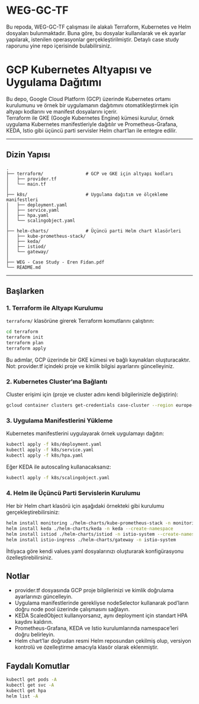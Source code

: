 # WEG-GC-TF
Bu repoda, WEG-GC-TF çalışması ile alakalı Terraform, Kubernetes ve Helm dosyaları bulunmaktadır.
Buna göre, bu dosyalar kullanılarak ve ek ayarlar yapılarak, istenilen operasyonlar gerçekleştirilmiştir.
Detaylı case study raporunu yine repo içerisinde bulabilirsiniz.

# GCP Kubernetes Altyapısı ve Uygulama Dağıtımı

Bu depo, Google Cloud Platform (GCP) üzerinde Kubernetes ortamı kurulumunu ve örnek bir uygulamanın dağıtımını otomatikleştirmek için altyapı kodlarını ve manifest dosyalarını içerir.  
Terraform ile GKE (Google Kubernetes Engine) kümesi kurulur, örnek uygulama Kubernetes manifestleriyle dağıtılır ve Prometheus-Grafana, KEDA, Istio gibi üçüncü parti servisler Helm chart’ları ile entegre edilir.

---

## Dizin Yapısı
```
.
├── terraform/                # GCP ve GKE için altyapı kodları
│   ├── provider.tf
│   └── main.tf
│
├── k8s/                      # Uygulama dağıtım ve ölçekleme manifestleri
│   ├── deployment.yaml
│   ├── service.yaml
│   ├── hpa.yaml
│   └── scalingobject.yaml
│
├── helm-charts/              # Üçüncü parti Helm chart klasörleri
│   ├── kube-prometheus-stack/
│   ├── keda/
│   ├── istiod/
│   └── gateway/
│
├── WEG - Case Study - Eren Fidan.pdf
└── README.md
```

---

## Başlarken

### 1. Terraform ile Altyapı Kurulumu

`terraform/` klasörüne girerek Terraform komutlarını çalıştırın:

```bash
cd terraform
terraform init
terraform plan
terraform apply
```
Bu adımlar, GCP üzerinde bir GKE kümesi ve bağlı kaynakları oluşturacaktır.  
Not: provider.tf içindeki proje ve kimlik bilgisi ayarlarını güncelleyiniz.

### 2. Kubernetes Cluster’ına Bağlantı

Cluster erişimi için (proje ve cluster adını kendi bilgilerinizle değiştirin):
```bash
gcloud container clusters get-credentials case-cluster --region europe-west1 --project [YOUR_PROJECT_ID]
```

### 3. Uygulama Manifestlerini Yükleme

Kubernetes manifestlerini uygulayarak örnek uygulamayı dağıtın:
```bash
kubectl apply -f k8s/deployment.yaml
kubectl apply -f k8s/service.yaml
kubectl apply -f k8s/hpa.yaml
```
Eğer KEDA ile autoscaling kullanacaksanız:
```bash
kubectl apply -f k8s/scalingobject.yaml
```

### 4. Helm ile Üçüncü Parti Servislerin Kurulumu

Her bir Helm chart klasörü için aşağıdaki örnekteki gibi kurulumu gerçekleştirebilirsiniz:
```bash
helm install monitoring ./helm-charts/kube-prometheus-stack -n monitoring --create-namespace
helm install keda ./helm-charts/keda -n keda --create-namespace
helm install istiod ./helm-charts/istiod -n istio-system --create-namespace
helm install istio-ingress ./helm-charts/gateway -n istio-system
```

İhtiyaca göre kendi values.yaml dosyalarınızı oluşturarak konfigürasyonu özelleştirebilirsiniz.

## Notlar
- provider.tf dosyasında GCP proje bilgilerinizi ve kimlik doğrulama ayarlarınızı güncelleyin.
- Uygulama manifestlerinde gerekliyse nodeSelector kullanarak pod’ların doğru node pool üzerinde çalışmasını sağlayın.
- KEDA ScaledObject kullanıyorsanız, aynı deployment için standart HPA kaydını kaldırın.
- Prometheus-Grafana, KEDA ve Istio kurulumlarında namespace’leri doğru belirleyin.
- Helm chart’lar doğrudan resmi Helm reposundan çekilmiş olup, versiyon kontrolü ve özelleştirme amacıyla klasör olarak eklenmiştir.

## Faydalı Komutlar
```bash
kubectl get pods -A
kubectl get svc -A
kubectl get hpa
helm list -A
```
